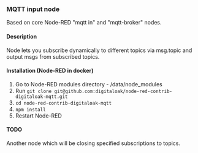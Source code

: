 ### MQTT input node 
Based on core Node-RED "mqtt in" and "mqtt-broker" nodes.

#### Description
Node lets you subscribe dynamically to different topics via msg.topic and output msgs from subscribed topics.

#### Installation (Node-RED in docker)
1. Go to Node-RED modules directory - /data/node_modules
2. Run `git clone git@github.com:digitaloak/node-red-contrib-digitaloak-mqtt.git`
3. `cd node-red-contrib-digitaloak-mqtt`
4. `npm install`
5. Restart Node-RED

#### TODO
Another node which will be closing specified subscriptions to topics.
